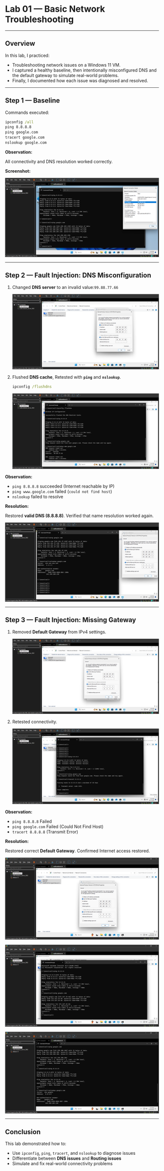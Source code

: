 # Lab 01 — Basic Network Troubleshooting

---

## Overview
In this lab, I practiced:
- Troubleshooting network issues on a Windows 11 VM.  
- I captured a healthy baseline, then intentionally misconfigured DNS and the default gateway to simulate real-world problems.  
- Finally, I documented how each issue was diagnosed and resolved.

---

## Step 1 — Baseline
Commands executed:
```bat
ipconfig /all
ping 8.8.8.8
ping google.com
tracert google.com
nslookup google.com
```
**Observation:** 

All connectivity and DNS resolution worked correctly.

**Screenshot:**

![](screenshots/1.png) 

---

## Step 2 — Fault Injection: DNS Misconfiguration

1. Changed **DNS server** to an invalid value:`99.88.77.66`  

   ![](screenshots/2.png)  

3. Flushed **DNS cache**, Retested with **`ping`** and **`nslookup`**.
   ```bat
   ipconfig /flushdns
   ```
    ![](screenshots/3.png)

**Observation:**  
- `ping 8.8.8.8` succeeded (Internet reachable by IP)  
- `ping www.google.com` failed (`could not find host`)  
- `nslookup` failed to resolve  

**Resolution:**

 Restored **valid DNS (8.8.8.8)**. Verified that name resolution worked again.  
   
   ![](screenshots/4.png)
   
---

## Step 3 — Fault Injection: Missing Gateway

1. Removed **Default Gateway** from IPv4 settings.

    ![](screenshots/5.png)

3. Retested connectivity.

    ![](screenshots/6.png)  

**Observation:**  
- `ping 8.8.8.8` Failed 
- `ping google.com` Failed (Could Not Find Host)  
- `tracert 8.8.8.8` (Transmit Error)   
   
**Resolution:** 
 
 Restored correct **Default Gateway**. Confirmed Internet access restored. 
   
   ![](screenshots/7.png)
   
   ![](screenshots/8.png) 
   
   ![](screenshots/9.png) 
   

---

## Conclusion
This lab demonstrated how to:
- Use `ipconfig`, `ping`, `tracert`, and `nslookup` to diagnose issues  
- Differentiate between **DNS issues** and **Routing issues**  
- Simulate and fix real-world connectivity problems  
